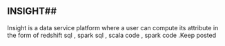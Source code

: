 ## INSIGHT##
Insight is a data service platform where a user can compute its attribute in the form of redshift sql , spark sql , scala code , spark code .Keep posted
